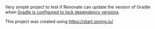 Very simple project to test if Renovate can update the version of Gradle when [Gradle is configured to lock dependency versions](https://docs.gradle.org/current/userguide/dependency_locking.html).

This project was created using https://start.spring.io/
